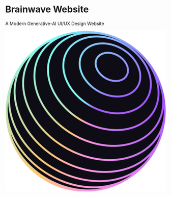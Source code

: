 # Brainwave Website
 A Modern Generative-AI UI/UX Design Website

 ![bw cover](./src/assets/4-small.png)
